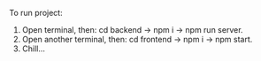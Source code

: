 To run project:
1. Open terminal, then: cd backend -> npm i -> npm run server.
2. Open another terminal, then: cd frontend -> npm i -> npm start.
3. Chill...
